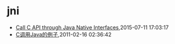 # jni
* [Call C API through Java Native Interfaces](/2015/2015-07-11-call-c-api-through-java-native-interfaces),2015-07-11 17:03:17
* [C调用Java的例子](/2011/2011-02-16-c_invoke_java),2011-02-16 02:36:42
